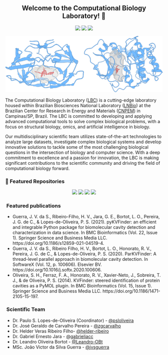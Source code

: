 <h2 align="center"> Welcome to the Computational Biology Laboratory! 👋</h2>

<p align="center">
  <a href="https://github.com/LBC-LNBio"><img src="https://komarev.com/ghpvc/?username=LBC-LNBio&color=46BC99&label=Visitors"></a>
  <a href="https://github.com/LBC-LNBio"><img src="https://img.shields.io/github/followers/LBC-LNBio?label=GitHub%20Followers&color=46BC99"></a>
  <a href="https://github.com/orgs/LBC-LNBio/repositories"><img src="https://badges.frapsoft.com/os/v2/open-source.png?v=103"/></a>
</p>

<p align="center"><img width=800 alt="Banner" src='images/banner.png'></img></p>

<p align=”justify>
  The Computational Biology Laboratory (<a href="https://lnbio.cnpem.br/thematic-programs/bioinformatics/">LBC</a>) is a cutting-edge laboratory housed within Brazilian Biosciences National Laboratory (<a href="https://lnbio.cnpem.br">LNBio</a>) at the Brazilian Center for Research in Energy and Materials (<a href="https://cnpem.br">CNPEM</a>) in Campinas/SP, Brazil. The LBC is committed to developing and applying advanced computational tools to solve complex biological problems, with a focus on structural biology, omics, and artificial intelligence in biology.
  
  Our multidisciplinary scientific team utilizes state-of-the-art technologies to analyze large datasets, investigate complex biological systems and develop innovative solutions to tackle some of the most challenging biological questions in the intersection of biology and computer science. With a deep commitment to excellence and a passion for innovation, the LBC is making significant contributions to the scientific community and driving the field of computational biology forward.
</p>

<h3 align="left">🌟 Featured Repositories</h3>
<p align="center">
  <a href=https://github.com/LBC-LNBio/pyKVFinder><img src="https://github-readme-stats.vercel.app/api/pin/?username=LBC-LNBio&repo=pyKVFinder&show_owner=True&theme=react"></a>
  <a href=https://github.com/LBC-LNBio/parKVFinder><img src="https://github-readme-stats.vercel.app/api/pin/?username=LBC-LNBio&repo=parKVFinder&show_owner=True&theme=react"></a>
  <a href=https://github.com/LBC-LNBio/parKVFinder-win><img src="https://github-readme-stats.vercel.app/api/pin/?username=LBC-LNBio&repo=parKVFinder-win&show_owner=True&theme=react"></a>
  <a href=https://github.com/LBC-LNBio/KVFinder-web><img src="https://github-readme-stats.vercel.app/api/pin/?username=LBC-LNBio&repo=KVFinder-web&show_owner=True&theme=react"></a>
</p>

<h3> &nbsp;Featured publications </h3>

<p>
  <ul>
    <li> Guerra, J. V. da S., Ribeiro-Filho, H. V., Jara, G. E., Bortot, L. O., Pereira, J. G. de C., & Lopes-de-Oliveira, P. S. (2021). pyKVFinder: an efficient and integrable Python package for biomolecular cavity detection and characterization in data science. In BMC Bioinformatics (Vol. 22, Issue 1). Springer Science and Business Media LLC. https://doi.org/10.1186/s12859-021-04519-4.</li>
    <li> Guerra, J. V. da S., Ribeiro Filho, H. V., Bortot, L. O., Honorato, R. V., Pereira, J. G. de C., & Lopes-de-Oliveira, P. S. (2020). ParKVFinder: A thread-level parallel approach in biomolecular cavity detection. In SoftwareX (Vol. 12, p. 100606). Elsevier BV. https://doi.org/10.1016/j.softx.2020.100606.</li>
    <li> Oliveira, S. H., Ferraz, F. A., Honorato, R. V., Xavier-Neto, J., Sobreira, T. J., & de Oliveira, P. S. (2014). KVFinder: steered identification of protein cavities as a PyMOL plugin. In BMC Bioinformatics (Vol. 15, Issue 1). Springer Science and Business Media LLC. https://doi.org/10.1186/1471-2105-15-197.</li>
  </ul>
</p>

<h3> &nbsp;Scientific Team </h3>
<p>
  <ul>
    <li>Dr. Paulo S. Lopes-de-Oliveira (Coordinator) - <a href="https://github.com/psloliveira">@psloliveira</a></li>
    <li>Dr. José Geraldo de Carvalho Pereira - <a href="https://github.com/zgcarvalho">@zgcarvalho</a></li>
    <li>Dr. Helder Veras Ribeiro Filho- <a href="https://github.com/helder-ribeiro">@helder-ribeiro</a></li>
    <li>Dr. Gabriel Ernesto Jara - <a href="https://github.com/gabrieliacc">@gabrieliacc</a></li>
    <li>Dr. Leandro Oliveira Bortot - <a href="https://github.com/Leandro-OBt">@Leandro-OBt</a></li>
    <li>MSc. João Victor da Silva Guerra - <a href="https://github.com/jvsguerra">@jvsguerra</a></li>
  </ul>
</p>
